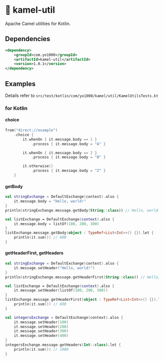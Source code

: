 # :camel: kamel-util

Apache Camel utilities for Kotlin.

## Dependencies

```xml
<dependency>
    <groupId>com.yo1000</groupId>
    <artifactId>kamel-util</artifactId>
    <version>1.0.1</version>
</dependency>
```

## Examples
Details refer to `src/test/kotlin/com/yo1000/kamel/util/KamelUtilsTests.kt`

### for Kotlin

#### choice 
```kotlin
from("direct://example")
    .choice {
        it.whenOn { it.message.body == 1 }
            .process { it.message.body = "A" }

        it.whenOn { it.message.body == 2 }
            .process { it.message.body = "B" }

        it.otherwise()
            .process { it.message.body = "Z" }
    }
```

#### getBody
```kotlin
val stringExchange = DefaultExchange(context).also {
    it.message.body = "Hello, world!"
}
println(stringExchange.message.getBody(String::class)) // Hello, world!

val listExchange = DefaultExchange(context).also {
    it.message.body = listOf(100, 200, 300)
}
listExchange.message.getBody(object : TypeRef<List<Int>>() {}).let {
    println(it.sum()) // 600
}
```

#### getHeaderFirst, getHeaders
```kotlin
val stringExchange = DefaultExchange(context).also {
    it.message.setHeader("Hello, world!")
}
println(stringExchange.message.getHeaderFirst(String::class)) // Hello, world!

val listExchange = DefaultExchange(context).also {
    it.message.setHeader(listOf(100, 200, 300))
}
listExchange.message.getHeaderFirst(object : TypeRef<List<Int>>() {}).let {
    println(it.sum()) // 600
}

val integersExchange = DefaultExchange(context).also {
    it.message.setHeader(100)
    it.message.setHeader(200)
    it.message.setHeader(300)
    it.message.setHeader(400)
}
integersExchange.message.getHeaders(Int::class).let {
    println(it.sum()) // 1000
}
```
